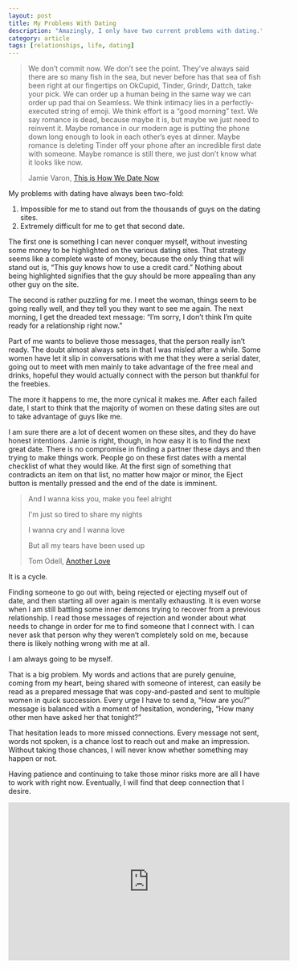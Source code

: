```yaml
---
layout: post
title: My Problems With Dating
description: "Amazingly, I only have two current problems with dating."
category: article    
tags: [relationships, life, dating]
---
```


> We don’t commit now. We don’t see the point. They’ve always said there are so many fish in the sea, but never before has that sea of fish been right at our fingertips on OkCupid, Tinder, Grindr, Dattch, take your pick. We can order up a human being in the same way we can order up pad thai on Seamless. We think intimacy lies in a perfectly-executed string of emoji. We think effort is a “good morning” text. We say romance is dead, because maybe it is, but maybe we just need to reinvent it. Maybe romance in our modern age is putting the phone down long enough to look in each other’s eyes at dinner. Maybe romance is deleting Tinder off your phone after an incredible first date with someone. Maybe romance is still there, we just don’t know what it looks like now.
> 
> Jamie Varon, [This is How We Date Now](http://thoughtcatalog.com/jamie-varon/2014/12/this-is-how-we-date-now/ "This is How We Date Now")

My problems with dating have always been two-fold:

1. Impossible for me to stand out from the thousands of guys on the dating sites.
2. Extremely difficult for me to get that second date. 

The first one is something I can never conquer myself, without investing some money to be highlighted on the various dating sites. That strategy seems like a complete waste of money, because the only thing that will stand out is, “This guy knows how to use a credit card.” Nothing about being highlighted signifies that the guy should be more appealing than any other guy on the site. 

The second is rather puzzling for me. I meet the woman, things seem to be going really well, and they tell you they want to see me again. The next morning, I get the dreaded text message: “I’m sorry, I don’t think I’m quite ready for a relationship right now.” 

Part of me wants to believe those messages, that the person really isn’t ready. The doubt almost always sets in that I was misled after a while. Some women have let it slip in conversations with me that they were a serial dater, going out to meet with men mainly to take advantage of the free meal and drinks, hopeful they would actually connect with the person but thankful for the freebies. 

The more it happens to me, the more cynical it makes me. After each failed date, I start to think that the majority of women on these dating sites are out to take advantage of guys like me. 

I am sure there are a lot of decent women on these sites, and they do have honest intentions. Jamie is right, though, in how easy it is to find the next great date. There is no compromise in finding a partner these days and then trying to make things work. People go on these first dates with a mental checklist of what they would like. At the first sign of something that contradicts an item on that list, no matter how major or minor, the Eject button is mentally pressed and the end of the date is imminent. 

> And I wanna kiss you, make you feel alright
>
> I'm just so tired to share my nights
>
> I wanna cry and I wanna love
>
> But all my tears have been used up
>  
> Tom Odell, [Another Love](https://www.youtube.com/watch?v=MwpMEbgC7DA&spfreload=10 "Another Love")

It is a cycle. 

Finding someone to go out with, being rejected or ejecting myself out of date, and then starting all over again is mentally exhausting. It is even worse when I am still battling some inner demons trying to recover from a previous relationship. I read those messages of rejection and wonder about what needs to change in order for me to find someone that I connect with. I can never ask that person why they weren’t completely sold on me, because there is likely nothing wrong with me at all. 

I am always going to be myself. 

That is a big problem. My words and actions that are purely genuine, coming from my heart, being shared with someone of interest, can easily be read as a prepared message that was copy-and-pasted and sent to multiple women in quick succession. Every urge I have to send a, “How are you?” message is balanced with a moment of hesitation, wondering, “How many other men have asked her that tonight?” 

That hesitation leads to more missed connections. Every message not sent, words not spoken, is a chance lost to reach out and make an impression. Without taking those chances, I will never know whether something may happen or not. 

Having patience and continuing to take those minor risks more are all I have to work with right now. Eventually, I will find that deep connection that I desire.


<iframe width="560" height="315" src="https://www.youtube.com/embed/MwpMEbgC7DA" frameborder="0" allowfullscreen></iframe>
